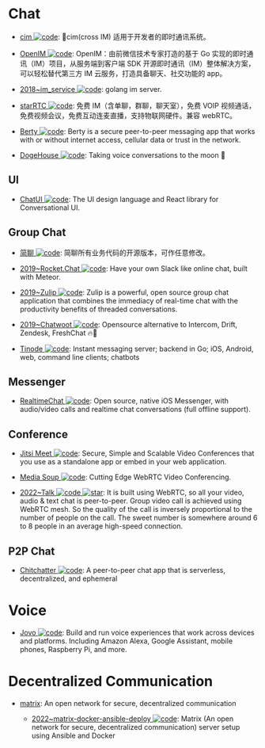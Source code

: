 # Chat

- [cim ![code](https://ng-tech.icu/assets/code.svg)](https://github.com/crossoverJie/cim): 📲cim(cross IM) 适用于开发者的即时通讯系统。

- [OpenIM ![code](https://ng-tech.icu/assets/code.svg)](https://github.com/OpenIMSDK/Open-IM-Server): OpenIM：由前微信技术专家打造的基于 Go 实现的即时通讯（IM）项目，从服务端到客户端 SDK 开源即时通讯（IM）整体解决方案，可以轻松替代第三方 IM 云服务，打造具备聊天、社交功能的 app。

- [2018~im_service ![code](https://ng-tech.icu/assets/code.svg)](https://github.com/GoBelieveIO/im_service): golang im server.

- [starRTC ![code](https://ng-tech.icu/assets/code.svg)](https://gitee.com/starRTC): 免费 IM（含单聊，群聊，聊天室），免费 VOIP 视频通话，免费视频会议，免费互动连麦直播，支持物联网硬件。兼容 webRTC。

- [Berty ![code](https://ng-tech.icu/assets/code.svg)](https://github.com/berty/berty): Berty is a secure peer-to-peer messaging app that works with or without internet access, cellular data or trust in the network.

- [DogeHouse ![code](https://ng-tech.icu/assets/code.svg)](https://github.com/benawad/dogehouse): Taking voice conversations to the moon 🚀

## UI

- [ChatUI ![code](https://ng-tech.icu/assets/code.svg)](https://github.com/alibaba/ChatUI): The UI design language and React library for Conversational UI.

## Group Chat

- [简聊 ![code](https://ng-tech.icu/assets/code.svg)](https://github.com/jianliaoim/talk-os): 简聊所有业务代码的开源版本，可作任意修改。

- [2019~Rocket.Chat ![code](https://ng-tech.icu/assets/code.svg)](https://github.com/RocketChat/Rocket.Chat): Have your own Slack like online chat, built with Meteor.

- [2019~Zulip ![code](https://ng-tech.icu/assets/code.svg)](https://github.com/zulip/zulip): Zulip is a powerful, open source group chat application that combines the immediacy of real-time chat with the productivity benefits of threaded conversations.

- [2019~Chatwoot ![code](https://ng-tech.icu/assets/code.svg)](https://github.com/chatwoot/chatwoot): Opensource alternative to Intercom, Drift, Zendesk, FreshChat 🔥💬

- [Tinode ![code](https://ng-tech.icu/assets/code.svg)](https://github.com/tinode/chat): Instant messaging server; backend in Go; iOS, Android, web, command line clients; chatbots

## Messenger

- [RealtimeChat ![code](https://ng-tech.icu/assets/code.svg)](https://github.com/relatedcode/RealtimeChat): Open source, native iOS Messenger, with audio/video calls and realtime chat conversations (full offline support).

## Conference

- [Jitsi Meet ![code](https://ng-tech.icu/assets/code.svg)](https://meet.jit.si): Secure, Simple and Scalable Video Conferences that you use as a standalone app or embed in your web application.

- [Media Soup ![code](https://ng-tech.icu/assets/code.svg)](https://github.com/versatica/mediasoup): Cutting Edge WebRTC Video Conferencing.

- [2022~Talk ![code](https://ng-tech.icu/assets/code.svg) ![star](https://img.shields.io/github/stars/vasanthv/talk)](https://github.com/vasanthv/talk): It is built using WebRTC, so all your video, audio & text chat is peer-to-peer. Group video call is achieved using WebRTC mesh. So the quality of the call is inversely proportional to the number of people on the call. The sweet number is somewhere around 6 to 8 people in an average high-speed connection.

## P2P Chat

- [Chitchatter ![code](https://ng-tech.icu/assets/code.svg)](https://github.com/jeremyckahn/chitchatter): A peer-to-peer chat app that is serverless, decentralized, and ephemeral

# Voice

- [Jovo ![code](https://ng-tech.icu/assets/code.svg)](https://www.jovo.tech/): Build and run voice experiences that work across devices and platforms. Including Amazon Alexa, Google Assistant, mobile phones, Raspberry Pi, and more.

# Decentralized Communication

- [matrix](https://matrix.org/): An open network for secure, decentralized communication

  - [2022~matrix-docker-ansible-deploy ![code](https://ng-tech.icu/assets/code.svg)](https://github.com/spantaleev/matrix-docker-ansible-deploy): Matrix (An open network for secure, decentralized communication) server setup using Ansible and Docker
